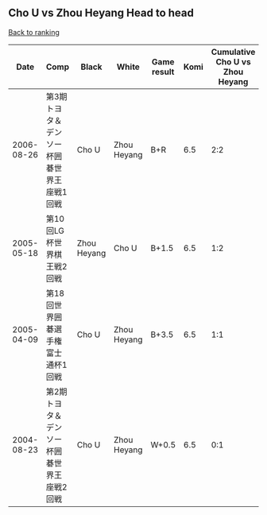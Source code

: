 ## Cho U vs Zhou Heyang Head to head

[Back to ranking](../../index.md)




| **Date** | **Comp** | **Black** | **White** | **Game result** | **Komi** | **Cumulative Cho U vs Zhou Heyang** | **Cho U streak** | **Zhou Heyang streak** | 
| --- | --- | --- | --- | --- | --- | --- | --- | --- |
| 2006-08-26 | 第3期トヨタ＆デンソー杯囲碁世界王座戦1回戦 | Cho U | Zhou Heyang | B+R | 6.5 | 2:2 | 1 | 0 | 
| 2005-05-18 | 第10回LG杯世界棋王戦2回戦 | Zhou Heyang | Cho U | B+1.5 | 6.5 | 1:2 | 0 | 1 | 
| 2005-04-09 | 第18回世界囲碁選手権富士通杯1回戦 | Cho U | Zhou Heyang | B+3.5 | 6.5 | 1:1 | 1 | 0 | 
| 2004-08-23 | 第2期トヨタ＆デンソー杯囲碁世界王座戦2回戦 | Cho U | Zhou Heyang | W+0.5 | 6.5 | 0:1 | 0 | 1 |




